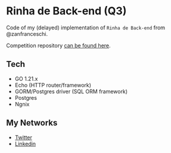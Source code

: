 # Rinha de Back-end (Q3)

Code of my (delayed) implementation of `Rinha de Back-end` from @zanfranceschi.

Competition repository [can be found here](https://github.com/zanfranceschi/rinha-de-backend-2023-q3).

## Tech

- GO 1.21.x
- Echo (HTTP router/framework)
- GORM/Postgres driver (SQL ORM framework)
- Postgres
- Ngnix

## My Networks

- [Twitter](https://twitter.com/LOCNNIL)
- [Linkedin](https://www.linkedin.com/in/lincoln-wallace/)
